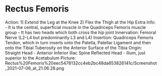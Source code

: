 # Rectus Femoris

Action: 1) Extend the Leg at the Knee                                                2) Flex the Thigh at the Hip
Extra Info: - It is the central, superficial muscle in the Quadriceps Femoris muscle group                                      - It has two heads which both cross the hip joint
Innervation: Femoral Nerve (L2-L4 but predominantly L3 and L4)
Insertion: Quadriceps Femoris Tendon, which in turn inserts onto the Patella, Patellar Ligament and then onto the Tibial Tuberosity on the Anterior Surface of the Tibia
Origin: Straight Head - Anterior Inferior Iliac Spine                            Reflected Head - Ilium, just superior to the Acetabulum
Picture: Rectus%20Femoris%20eec5478132cc4eb2bc48da653826141c/Screenshot_2021-07-08_at_21.06.28.png